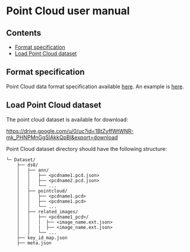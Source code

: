 # Point Cloud user manual

## Contents

- [Format specification](#format-specification)
- [Load Point Cloud dataset](#load-point-cloud-dataset)

## Format specification

Point Cloud data format specification available [here](https://docs.supervise.ly/data-organization/00_ann_format_navi). An example is [here](https://drive.google.com/file/d/1BtZyffWtWNR-mk_PHNPMnGgSlAkkQpBl/view).

##  Load Point Cloud dataset

The point cloud dataset is available for download:

https://drive.google.com/u/0/uc?id=1BtZyffWtWNR-mk_PHNPMnGgSlAkkQpBl&export=download


Point Cloud dataset directory should have the following structure:

<!--lint disable fenced-code-flag-->
```
└─ Dataset/
    ├── ds0/
    │   ├── ann/
    │   │   ├── <pcdname1.pcd.json>
    │   │   ├── <pcdname2.pcd.json>
    │   │   └── ...
    │   ├── pointcloud/
    │   │   ├── <pcdname1.pcd>
    │   │   ├── <pcdname1.pcd>
    │   │   └── ...
    │   ├── related_images/
    │   │   ├── <pcdname1_pcd>/
    │   │   |  ├── <image_name.ext.json>
    │   │   |  ├── <image_name.ext.json>
    │   │   └── ...
    ├── key_id_map.json
    ├── meta.json
```
